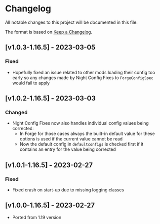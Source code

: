 # Changelog
All notable changes to this project will be documented in this file.

The format is based on [Keep a Changelog].

## [v1.0.3-1.16.5] - 2023-03-05
### Fixed
- Hopefully fixed an issue related to other mods loading their config too early so any changes made by Night Config Fixes to `ForgeConfigSpec` would fail to apply

## [v1.0.2-1.16.5] - 2023-03-03
### Changed
- Night Config Fixes now also handles individual config values being corrected:
    - In Forge for those cases always the built-in default value for these options is used if the current value cannot be read
    - Now the default config in `defaultconfigs` is checked first if it contains an entry for the value being corrected

## [v1.0.1-1.16.5] - 2023-02-27
### Fixed
- Fixed crash on start-up due to missing logging classes

## [v1.0.0-1.16.5] - 2023-02-27
- Ported from 1.19 version

[Keep a Changelog]: https://keepachangelog.com/en/1.0.0/
